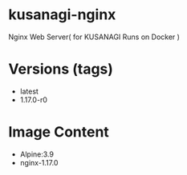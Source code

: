 # kusanagi-nginx

Nginx Web Server( for KUSANAGI Runs on Docker )

# Versions (tags)

- latest
- 1.17.0-r0

# Image Content

- Alpine:3.9
- nginx-1.17.0

